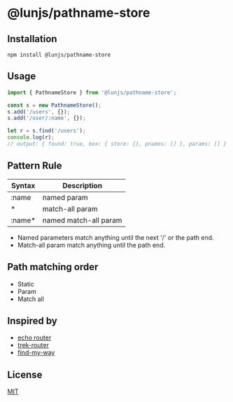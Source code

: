 # @lunjs/pathname-store

## Installation

```
npm install @lunjs/pathname-store
```

## Usage

```js
import { PathnameStore } from '@lunjs/pathname-store';

const s = new PathnameStore();
s.add('/users', {});
s.add('/user/:name', {});

let r = s.find('/users');
console.log(r);
// output: { found: true, box: { store: {}, pnames: [] }, params: [] }
```

## Pattern Rule

| Syntax | Description |
| -- | -- |
| :name | named param |
| * | match-all param |
| :name* | named match-all param |

- Named parameters match anything until the next '/' or the path end.
- Match-all param match anything until the path end.

## Path matching order

- Static
- Param
- Match all

## Inspired by

- [echo router](https://github.com/labstack/echo)
- [trek-router](https://github.com/trekjs/router)
- [find-my-way](https://github.com/delvedor/find-my-way)

## License

[MIT](LICENSE)
